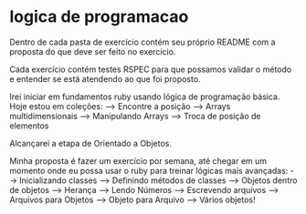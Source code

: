 # logica de programacao

Dentro de cada pasta de exercício contém seu próprio README com a proposta do que deve ser feito no exercício.

Cada exercício contém testes RSPEC para que possamos validar o método e entender se está atendendo ao que foi proposto.

Irei iniciar em fundamentos ruby usando lógica de programação básica. Hoje estou em coleções:
--> Encontre a posição
--> Arrays multidimensionais
--> Manipulando Arrays
--> Troca de posição de elementos


Alcançarei a etapa de Orientado a Objetos.

Minha proposta é fazer um exercício por semana, até chegar em um momento onde eu possa usar o ruby para treinar lógicas mais avançadas:
--> Inicializando classes
--> Definindo métodos de classes
--> Objetos dentro de objetos
--> Herança
--> Lendo Números
--> Escrevendo arquivos
--> Arquivos para Objetos 
--> Objeto para Arquivo
--> Vários objetos!


